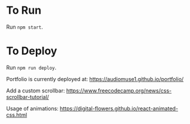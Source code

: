 # To Run

Run `npm start`.

# To Deploy

Run `npm run deploy`.

Portfolio is currently deployed at: https://audiomuse1.github.io/portfolio/


Add a custom scrollbar: https://www.freecodecamp.org/news/css-scrollbar-tutorial/

Usage of animations: https://digital-flowers.github.io/react-animated-css.html